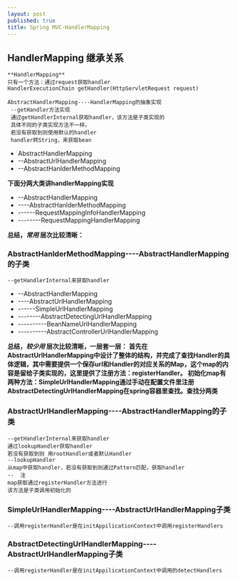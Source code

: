 ```yaml
---
layout: post
published: true
title: Spring MVC-HandlerMapping
---
```

## HandlerMapping 继承关系
	**HandlerMapping**
	只有一个方法：通过request获取handler
	HandlerExecutionChain getHandler(HttpServletRequest request)
        
    AbstractHandlerMapping----HandlerMapping的抽象实现
	 --getHandler方法实现
     通过getHandlerInternal获取handler，该方法是子类实现的
     具体不同的子类实现方法不一样。
     若没有获取到则使用默认的handler
     handler转String，来获取bean
     
- AbstractHandlerMapping
- --AbstractUrlHandlerMapping
- --AbstractHanlderMethodMapping

**下面分两大类讲handlerMapping实现**

- --AbstractHandlerMapping  
- ----AbstractHanlderMethodMapping
- ------RequestMappingInfoHandlerMapping
- --------RequestMappingHandlerMapping

**总结，_常用_
层次比较清晰：**

### AbstractHanlderMethodMapping----AbstractHandlerMapping的子类
	--getHandlerInternal来获取handler



        
- --AbstractHandlerMapping
- ----AbstractUrlHandlerMapping
- ------SimpleUrlHandlerMapping
- --------AbstractDetectingUrlHandlerMapping
- ----------BeanNameUrlHandlerMapping
- ----------AbstractControllerUrlHandlerMapping

**总结，_较少用_
层次比较清晰，一层套一层：
        首先在AbstractUrlHandlerMapping中设计了整体的结构，并完成了查找Handler的具体逻辑，其中需要提供一个保存url和Handler的对应关系的Map，这个map的内容是留给子类实现的，这里提供了注册方法：registerHandler。
        初始化map有两种方法：SimpleUrlHandlerMapping通过手动在配置文件里注册
        AbstractDetectingUrlHandlerMapping在spring容器里查找。查找分两类**    
     
### AbstractUrlHandlerMapping----AbstractHandlerMapping的子类
	--getHandlerInternal来获取handler
    通过lookupHandler获取handler
    若没有获取到则 用rootHandler或者默认Handler
    --lookupHandler
    从map中获取handler，若没有获取到则通过Pattern匹配，获取handler
    --  注
    map获取通过registerHandler方法进行
    该方法是子类调用初始化的
    
### SimpleUrlHandlerMapping----AbstractUrlHandlerMapping子类
	--调用registerHandler是在initAppilicationContext中调用registerHandlers

### AbstractDetectingUrlHandlerMapping----AbstractUrlHandlerMapping子类
	--调用registerHandler是在initAppilicationContext中调用的detectHandlers
    

    